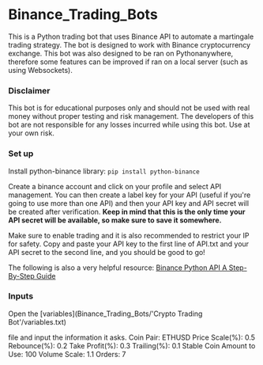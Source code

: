 # Binance_Trading_Bots

This is a Python trading bot that uses Binance API to automate a martingale trading strategy. The bot is designed to work with Binance cryptocurrency exchange.
This bot was also designed to be ran on Pythonanywhere, therefore some features can be improved if ran on a local server (such as using Websockets).

### Disclaimer
This bot is for educational purposes only and should not be used with real money without proper testing and risk management. The developers of this bot are not responsible for any losses incurred while using this bot. Use at your own risk.

### Set up
Install python-binance library:
`pip install python-binance`

Create a binance account and click on your profile and select API management. You can then create a label key for your API (useful if you're going to use more than one API) and then your API key and API secret will be created after verification. **Keep in mind that this is the only time your API secret will be available, so make sure to save it somewhere.** 

Make sure to enable trading and it is also recommended to restrict your IP for safety. Copy and paste your API key to the first line of API.txt and your API secret to the second line, and you should be good to go!

The following is also a very helpful resource: [Binance Python API A Step-By-Step Guide](https://algotrading101.com/learn/binance-python-api-guide/)

### Inputs
Open the [variables](Binance_Trading_Bots/'Crypto Trading Bot'/variables.txt)

file and input the information it asks.
Coin Pair: ETHUSD
Price Scale(%): 0.5
Rebounce(%): 0.2
Take Profit(%): 0.3
Trailing(%): 0.1
Stable Coin Amount to Use: 100
Volume Scale: 1.1
Orders: 7
